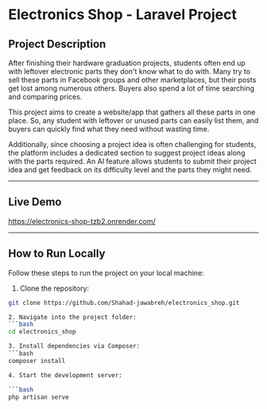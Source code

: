 # Electronics Shop - Laravel Project

## Project Description

After finishing their hardware graduation projects, students often end up with leftover electronic parts they don't know what to do with. Many try to sell these parts in Facebook groups and other marketplaces, but their posts get lost among numerous others. Buyers also spend a lot of time searching and comparing prices.

This project aims to create a website/app that gathers all these parts in one place. So, any student with leftover or unused parts can easily list them, and buyers can quickly find what they need without wasting time.

Additionally, since choosing a project idea is often challenging for students, the platform includes a dedicated section to suggest project ideas along with the parts required. An AI feature allows students to submit their project idea and get feedback on its difficulty level and the parts they might need.

---

## Live Demo

https://electronics-shop-tzb2.onrender.com/

---

## How to Run Locally

Follow these steps to run the project on your local machine:

1. Clone the repository:

```bash
git clone https://github.com/Shahad-jawabreh/electronics_shop.git

2. Navigate into the project folder:
```bash
cd electronics_shop

3. Install dependencies via Composer:
```bash
composer install

4. Start the development server:

```bash
php artisan serve


